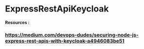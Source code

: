 # ExpressRestApiKeycloak 
#### Resources : 
### https://medium.com/devops-dudes/securing-node-js-express-rest-apis-with-keycloak-a4946083be51
